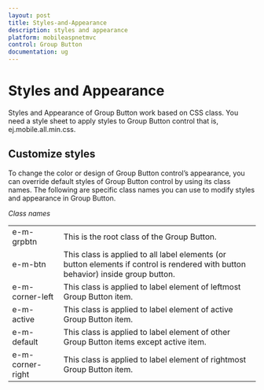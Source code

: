 ```yaml
---
layout: post
title: Styles-and-Appearance
description: styles and appearance
platform: mobileaspnetmvc
control: Group Button
documentation: ug
---
```


# Styles and Appearance

Styles and Appearance of Group Button work based on CSS class. You need a style sheet to apply styles to Group Button control that is, ej.mobile.all.min.css.

## Customize styles

To change the color or design of Group Button control’s appearance, you can override default styles of Group Button control by using its class names. The following are specific class names you can use to modify styles and appearance in Group Button.

_Class names_

<table>
<tr>
<td>
e-m-grpbtn</td><td>
This is the root class of the Group Button.</td></tr>
<tr>
<td>
e-m-btn</td><td>
This class is applied to all label elements (or button elements if control is rendered with button behavior) inside group button.</td></tr>
<tr>
<td>
e-m-corner-left</td><td>
This class is applied to label element of leftmost Group Button item.</td></tr>
<tr>
<td>
e-m-active</td><td>
This class is applied to label element of active Group Button item.</td></tr>
<tr>
<td>
e-m-default</td><td>
This class is applied to label element of other Group Button items except active item.</td></tr>
<tr>
<td>
e-m-corner-right</td><td>
This class is applied to label element of rightmost Group Button item.</td></tr>
</table>







